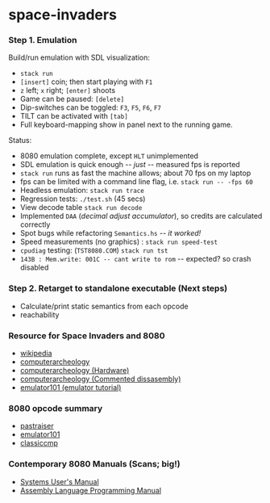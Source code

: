 # space-invaders


### Step 1. Emulation


Build/run emulation with SDL visualization:

- `stack run`
- `[insert]` coin; then start playing with `F1`
- `z` left; `x` right; `[enter]` shoots
- Game can be paused: `[delete]`
- Dip-switches can be toggled: `F3`, `F5`, `F6`, `F7`
- TILT can be activated with `[tab]`
- Full keyboard-mapping show in panel next to the running game.

Status:

- 8080 emulation complete, except `HLT` unimplemented
- SDL emulation is quick enough -- *just* -- measured fps is reported
- `stack run` runs as fast the machine allows; about 70 fps on my laptop
- fps can be limited with a command line flag, i.e.  `stack run -- -fps 60`
- Headless emulation: `stack run trace`
- Regression tests: `./test.sh` (45 secs)
- View decode table `stack run decode`
- Implemented `DAA` (_decimal adjust accumulator_), so credits are calculated correctly
- Spot bugs while refactoring `Semantics.hs` -- _it worked!_
- Speed measurements (no graphics) : `stack run speed-test`
- `cpudiag` testing: (`TST8080.COM`) `stack run tst`
- `143B : Mem.write: 001C -- cant write to rom` -- expected? so crash disabled


### Step 2. Retarget to standalone executable (Next steps)

- Calculate/print static semantics from each opcode
- reachability


### Resource for Space Invaders and 8080
- [wikipedia](https://en.wikipedia.org/wiki/Space_Invaders)
- [computerarcheology](https://www.computerarcheology.com/Arcade/SpaceInvaders)
- [computerarcheology (Hardware)](https://www.computerarcheology.com/Arcade/SpaceInvaders/Hardware.html)
- [computerarcheology (Commented dissasembly)](https://www.computerarcheology.com/Arcade/SpaceInvaders/Code.html)
- [emulator101 (emulator tutorial)](http://www.emulator101.com)

### 8080 opcode summary
- [pastraiser](https://pastraiser.com/cpu/i8080/i8080_opcodes.html)
- [emulator101](http://www.emulator101.com/reference/8080-by-opcode.html)
- [classiccmp](http://www.classiccmp.org/dunfield/r/8080.txt)

### Contemporary 8080 Manuals (Scans; big!)
- [Systems User's Manual](http://www.nj7p.info/Manuals/PDFs/Intel/9800153B.pdf)
- [Assembly Language Programming Manual](http://www.classiccmp.org/dunfield/r/8080asm.pdf)

